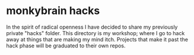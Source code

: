# monkybrain hacks #
In the spirit of radical openness I have decided to share my previously private "hacks" folder.
This directory is my workshop; where I go to hack away at things that are making my mind itch.
Projects that make it past the hack phase will be graduated to their own repos.
  
<!-- &#42;Yes, I'm the type of guy who occasionally uses semicolons in natural language text. Deal with it. The real issue is semicolons *in code* (oh the horror!) -->